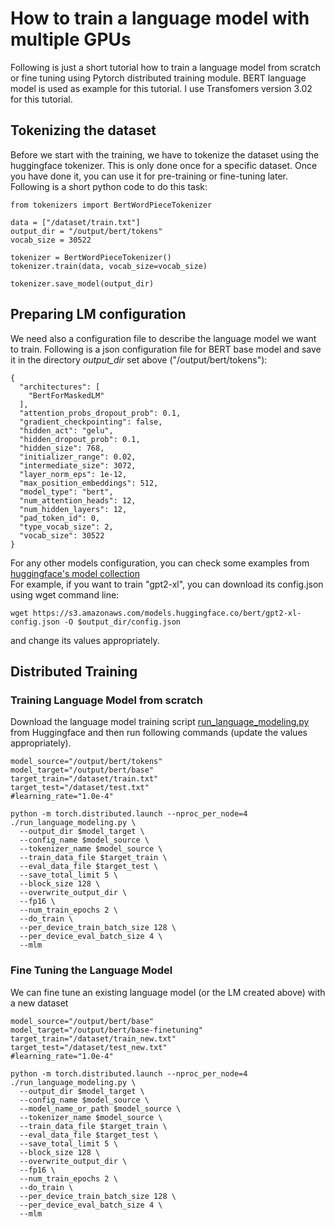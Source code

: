 # How to train a language model with multiple GPUs

Following is just a short tutorial how to train a language model from scratch or fine tuning using 
Pytorch distributed training module. BERT language model is used as example for this tutorial. I use Transfomers 
version 3.02 for this tutorial. 

## Tokenizing the dataset
Before we start with the training, we have to tokenize the dataset using the huggingface tokenizer. This is only 
done once for a specific dataset. Once you have done it, you can use it for pre-training or fine-tuning later. 
Following is a short python code to do this task:
```
from tokenizers import BertWordPieceTokenizer

data = ["/dataset/train.txt"]
output_dir = "/output/bert/tokens"
vocab_size = 30522

tokenizer = BertWordPieceTokenizer()
tokenizer.train(data, vocab_size=vocab_size)

tokenizer.save_model(output_dir)
```
## Preparing LM configuration
We need also a configuration file to describe the language model  we want to train. Following is a json 
configuration file for BERT base model and save it in the directory <i>output_dir</i> set above ("/output/bert/tokens"):
``` 
{
  "architectures": [
    "BertForMaskedLM"
  ],
  "attention_probs_dropout_prob": 0.1,
  "gradient_checkpointing": false,
  "hidden_act": "gelu",
  "hidden_dropout_prob": 0.1,
  "hidden_size": 768,
  "initializer_range": 0.02,
  "intermediate_size": 3072,
  "layer_norm_eps": 1e-12,
  "max_position_embeddings": 512,
  "model_type": "bert",
  "num_attention_heads": 12,
  "num_hidden_layers": 12,
  "pad_token_id": 0,
  "type_vocab_size": 2,
  "vocab_size": 30522
}
```
For any other models configuration, you can check some examples from [huggingface's model collection](https://huggingface.co/models)  
For example, if you want to train "gpt2-xl", you can download its config.json using wget command line:
```
wget https://s3.amazonaws.com/models.huggingface.co/bert/gpt2-xl-config.json -O $output_dir/config.json
```
and change its values appropriately.

## Distributed Training 
### Training Language Model from scratch
Download the language model training script [run_language_modeling.py](https://raw.githubusercontent.com/huggingface/transformers/v3.0.2/examples/language-modeling/run_language_modeling.py)
from Huggingface and then run following commands (update the values appropriately).     
```
model_source="/output/bert/tokens"
model_target="/output/bert/base"
target_train="/dataset/train.txt"
target_test="/dataset/test.txt"
#learning_rate="1.0e-4"

python -m torch.distributed.launch --nproc_per_node=4 ./run_language_modeling.py \
  --output_dir $model_target \
  --config_name $model_source \
  --tokenizer_name $model_source \
  --train_data_file $target_train \
  --eval_data_file $target_test \
  --save_total_limit 5 \
  --block_size 128 \
  --overwrite_output_dir \
  --fp16 \
  --num_train_epochs 2 \
  --do_train \
  --per_device_train_batch_size 128 \
  --per_device_eval_batch_size 4 \
  --mlm
```

### Fine Tuning the Language Model
We can fine tune an existing language model (or the LM created above) with a new dataset
```
model_source="/output/bert/base"
model_target="/output/bert/base-finetuning"
target_train="/dataset/train_new.txt"
target_test="/dataset/test_new.txt"
#learning_rate="1.0e-4"

python -m torch.distributed.launch --nproc_per_node=4 ./run_language_modeling.py \
  --output_dir $model_target \
  --config_name $model_source \
  --model_name_or_path $model_source \ 
  --tokenizer_name $model_source \
  --train_data_file $target_train \
  --eval_data_file $target_test \
  --save_total_limit 5 \
  --block_size 128 \
  --overwrite_output_dir \
  --fp16 \
  --num_train_epochs 2 \
  --do_train \
  --per_device_train_batch_size 128 \
  --per_device_eval_batch_size 4 \
  --mlm
```
